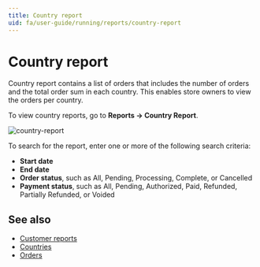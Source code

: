 ```yaml
---
title: Country report
uid: fa/user-guide/running/reports/country-report
---
```


# Country report

Country report contains a list of orders that includes the number of orders and the total order sum in each country. This enables store owners to view the orders per country.

To view country reports, go to **Reports → Country Report**.

![country-report](_static/country-report/country-report.jpeg)

To search for the report, enter one or more of the following search criteria:

* **Start date**
* **End date**
* **Order status**, such as All, Pending, Processing, Complete, or Cancelled
* **Payment status**, such as All, Pending, Authorized, Paid, Refunded, Partially Refunded, or Voided

## See also

* [Customer reports](xref:fa/user-guide/running/reports/customer-reports)
* [Countries](xref:fa/user-guide/configuring/setting-up/main-store/countries)
* [Orders](xref:fa/user-guide/running/order-management/orders/index)